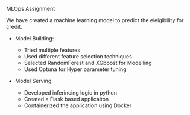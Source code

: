 MLOps Assignment 

We have created a machine learning model to predict the eleigibility for credit. 

  * Model Building:
    * Tried multiple features 
    * Used different feature selection techniques 
    * Selected RandomForest and XGboost for Modelling
    * Used Optuna for Hyper parameter tuning
   
  * Model Serving
    * Developed inferincing logic in python
    * Created a Flask based applicaiton
    * Containerized the application using Docker 
    






